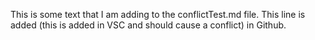 This is some text that I am adding to the conflictTest.md file.
This line is added (this is added in VSC and should cause a conflict) in Github.
